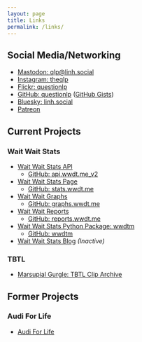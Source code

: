 ```yaml
---
layout: page
title: Links
permalink: /links/
---
```


## Social Media/Networking

- [Mastodon: qlp@linh.social](https://linh.social/@qlp)
- [Instagram: theqlp](https://instagram.com/theqlp)
- [Flickr: questionlp](https://www.flickr.com/people/questionlp/)
- [GitHub: questionlp](https://github.com/questionlp) ([GitHub Gists](https://gist.github.com/questionlp))
- [Bluesky: linh.social](https://bsky.app/profile/linh.social)
- [Patreon](https://patreon.com/Linh_Pham)

## Current Projects

### Wait Wait Stats

- [Wait Wait Stats API](https://api.wwdt.me)
  - [GitHub: api.wwdt.me_v2](https://github.com/questionlp/api.wwdt.me_v2)
- [Wait Wait Stats Page](https://stats.wwdt.me)
  - [GitHub: stats.wwdt.me](https://github.com/questionlp/stats.wwdt.me)
- [Wait Wait Graphs](https://graphs.wwdt.me)
  - [GitHub: graphs.wwdt.me](https://github.com/questionlp/graphs.wwdt.me)
- [Wait Wait Reports](https://reports.wwdt.me)
  - [GitHub: reports.wwdt.me](https://github.com/questionlp/reports.wwdt.me)
- [Wait Wait Stats Python Package: wwdtm](https://pypi.org/project/wwdtm/)
  - [GitHub: wwdtm](https://github.com/questionlp/wwdtm)
- [Wait Wait Stats Blog](https://blog.wwdt.me) *(Inactive)*

### TBTL

- [Marsupial Gurgle: TBTL Clip Archive](https://marsupialgurgle.com)

## Former Projects

### Audi For Life

- [Audi For Life](https://audiforlife.com)

